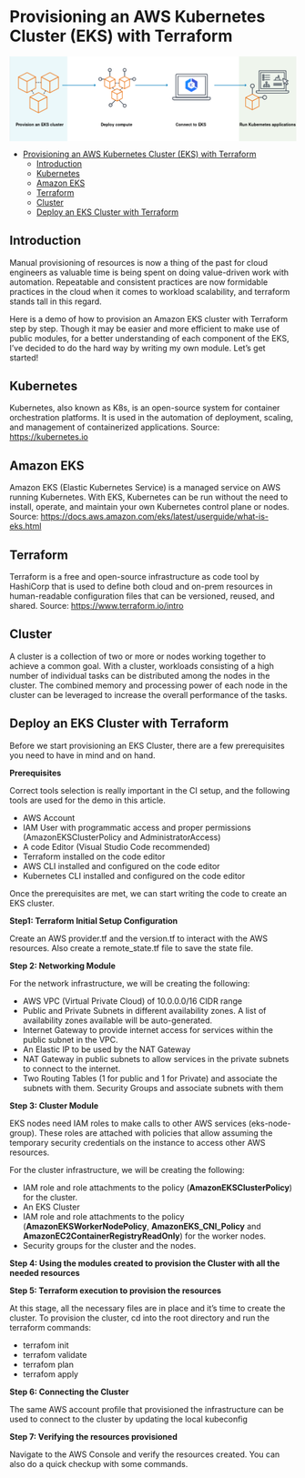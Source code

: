 # Provisioning an AWS Kubernetes Cluster (EKS) with Terraform
<p align="center"><a href="https://docs.google.com/document/d/1cZ7I9sU9rOXyJw4EXCv18DB-1d9yIqQ4795dOLzHvAc/edit#heading=h.twxsjxp3cpf5"><img align="center" src="images/what-is-eks.png"></a></p>

- [Provisioning an AWS Kubernetes Cluster (EKS) with Terraform](#Provisioning-an-aws-kubernetes-cluster-eks-with-terraform)
  - [Introduction](#introduction)
  - [Kubernetes](#kubernetes)
  - [Amazon EKS](#amazon-eks)
  - [Terraform](#terraform)
  - [Cluster](#cluster)
  - [Deploy an EKS Cluster with Terraform](#deploy-an-eks-cluster-with-terraform)

## Introduction

Manual provisioning of resources is now a thing of the past for cloud engineers as valuable time is being spent on doing value-driven work with automation. Repeatable and consistent  practices are now formidable practices in the cloud when it comes to workload scalability, and terraform stands tall in this regard.

Here is a demo of how to provision an Amazon EKS cluster with Terraform step by step. Though it may be easier and more efficient to make use of public modules, for a better understanding of each component of the EKS, I’ve decided to do the hard way by writing my own module. Let’s get started!

## Kubernetes

Kubernetes, also known as K8s, is an open-source system for container orchestration platforms. It is used in the automation of deployment, scaling, and management of containerized applications. Source: https://kubernetes.io

## Amazon EKS

Amazon EKS (Elastic Kubernetes Service) is a managed service on AWS running Kubernetes. With EKS, Kubernetes can be run without the need to install, operate, and maintain your own Kubernetes control plane or nodes. Source: https://docs.aws.amazon.com/eks/latest/userguide/what-is-eks.html

## Terraform

Terraform is a free and open-source infrastructure as code tool by HashiCorp that is used to define both cloud and on-prem resources in human-readable configuration files that can be versioned, reused, and shared. Source: https://www.terraform.io/intro

## Cluster

A cluster is a collection of two or more or nodes working together to achieve a common goal. With a cluster, workloads consisting of a high number of individual tasks can be distributed among the nodes in the cluster. The combined memory and processing power of each node in the cluster can be leveraged to increase the overall performance of the tasks.

## Deploy an EKS Cluster with Terraform

Before we start provisioning an EKS Cluster,  there are a few prerequisites you need to have in mind and on hand.

**Prerequisites**

Correct tools selection is really important in the CI setup, and the following tools are used for the demo in this article.

- AWS Account 
- IAM User with programmatic access and proper permissions (AmazonEKSClusterPolicy and AdministratorAccess)
- A code Editor (Visual Studio Code recommended)
- Terraform installed on the code editor 
- AWS CLI installed and configured on the code editor
- Kubernetes CLI installed and configured on the code editor

Once the prerequisites are met, we can start writing the code to create an EKS cluster.

**Step1: Terraform Initial Setup Configuration**

Create an AWS provider.tf and the version.tf to interact with the AWS resources. Also create a remote_state.tf file to save the state file.

**Step 2: Networking Module**

For the network infrastructure, we will be creating the following:
- AWS VPC (Virtual Private Cloud) of 10.0.0.0/16 CIDR range
- Public and Private Subnets in different availability zones. A list of availability zones available will be auto-generated.
- Internet Gateway to provide internet access for services within the public subnet in the VPC.
- An Elastic IP to be used by the NAT Gateway
- NAT Gateway in public subnets to allow services in the private subnets to connect to the internet. 
- Two Routing Tables (1 for public and 1 for Private) and associate the subnets with them. Security Groups and associate subnets with them

**Step 3: Cluster Module**

EKS nodes need IAM roles to make calls to other AWS services (eks-node-group). These roles are attached with policies that allow assuming the temporary security credentials on the instance to access other AWS resources.

For the cluster infrastructure, we will be creating the following:
- IAM role and role attachments to the policy (**AmazonEKSClusterPolicy**) for the cluster.
- An EKS Cluster
- IAM role and role attachments to the policy (**AmazonEKSWorkerNodePolicy**, **AmazonEKS_CNI_Policy** and **AmazonEC2ContainerRegistryReadOnly**) for the worker nodes. 
- Security groups for the cluster and the nodes.

**Step 4: Using the modules created to provision the Cluster with all the needed resources**

**Step 5: Terraform execution to provision the resources**

At this stage, all the necessary files are in place and it’s time to create the cluster. To provision the cluster, cd into the root directory and run the terraform commands:
- terrafom init
- terrafom validate
- terrafom plan
- terrafom apply

**Step 6: Connecting the Cluster**

The same AWS account profile that provisioned the infrastructure can be used to connect to the cluster by updating the local kubeconfig

**Step 7: Verifying the resources provisioned**

Navigate to the AWS Console and verify the resources created. You can also do a quick checkup with some commands.